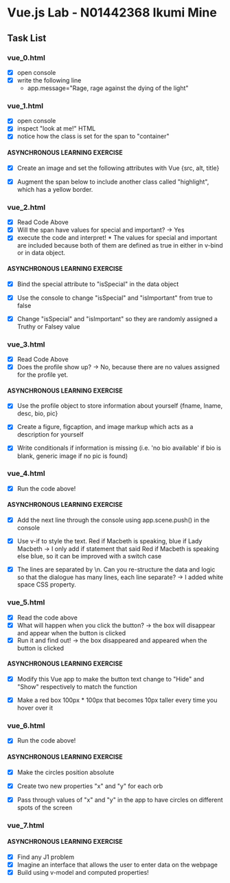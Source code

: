 # Vue.js Lab - N01442368 Ikumi Mine

## Task List

### vue_0.html
- [x] open console
- [x] write the following line
     * app.message="Rage, rage against the dying of the light"


### vue_1.html
- [x] open console
- [x] inspect "look at me!" HTML
- [x] notice how the class is set for the span to "container"

#### ASYNCHRONOUS LEARNING EXERCISE
- [x] Create an image and set the following attributes with Vue {src, alt, title}
- [x] Augment the span below to include another class called "highlight", which has a yellow border.


### vue_2.html
- [x] Read Code Above
- [x] Will the span have values for special and important? -> Yes
- [x] execute the code and interpret!
      * The values for special and important are included because both of them are defined as true in either in v-bind or in data object.

#### ASYNCHRONOUS LEARNING EXERCISE
- [x] Bind the special attribute to "isSpecial" in the data object
- [x] Use the console to change "isSpecial" and "isImportant" from true to false
- [x] Change "isSpecial" and "isImportant" so they are randomly assigned a Truthy or Falsey value


### vue_3.html
- [x] Read Code Above
- [x] Does the profile show up? -> No, because there are no values assigned for the profile yet.

#### ASYNCHRONOUS LEARNING EXERCISE
- [x] Use the profile object to store information about yourself {fname, lname, desc, bio, pic}
- [x] Create a figure, figcaption, and image markup which acts as a description for yourself
- [x] Write conditionals if information is missing (i.e. 'no bio available' if bio is blank, generic image if no pic is found)


### vue_4.html
- [x] Run the code above!

#### ASYNCHRONOUS LEARNING EXERCISE
- [x] Add the next line through the console using app.scene.push() in the console
- [x] Use v-if to style the text. Red if Macbeth is speaking, blue if Lady Macbeth -> I only add if statement that said Red if Macbeth is speaking else blue, so it can be improved with a switch case
- [x] The lines are separated by \n. Can you re-structure the data and logic so that the dialogue has many lines, each line separate? -> I added white space CSS property.


### vue_5.html
- [x] Read the code above
- [x] What will happen when you click the button? -> the box will disappear and appear when the button is clicked
- [x] Run it and find out! -> the box disappeared and appeared when the button is clicked

#### ASYNCHRONOUS LEARNING EXERCISE
- [x] Modify this Vue app to make the button text change to "Hide" and "Show" respectively to match the function
- [x] Make a red box 100px * 100px that becomes 10px taller every time you hover over it


### vue_6.html
- [x] Run the code above!

#### ASYNCHRONOUS LEARNING EXERCISE
- [x] Make the circles position absolute
- [x] Create two new properties "x" and "y" for each orb
- [x] Pass through values of "x" and "y" in the app to have circles on different spots of the screen


### vue_7.html

#### ASYNCHRONOUS LEARNING EXERCISE
- [x] Find any J1 problem
- [x] Imagine an interface that allows the user to enter data on the webpage
- [x] Build using v-model and computed properties!
